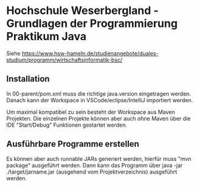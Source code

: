 # Hochschule Weserbergland - Grundlagen der Programmierung Praktikum Java

Siehe https://www.hsw-hameln.de/studienangebote/duales-studium/programm/wirtschaftsinformatik-bsc/

## Installation

In 00-parent/pom.xml muss die richtige java.version eingetragen werden. Danach kann der Workspace in VSCode/eclipse/IntelliJ importiert werden.

Um maximal kompatibel zu sein besteht der Workspace aus Maven Projekten. Die einzelnen Projekte können aber auch ohne Maven über die IDE "Start/Debug" Funktionen gestartet werden.

## Ausführbare Programme erstellen

Es können aber auch runnable JARs generiert werden, hierfür muss "mvn package" ausgeführt werden. Dann kann das Programm über java -jar ./target/jarname.jar (ausgehend vom Projektverzeichnis) ausgeführt werden.